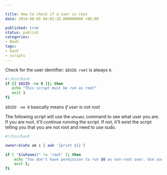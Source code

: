 ```yaml
---

title: How to check if a user is root
date: 2014-06-05 04:02:25.000000000 +05:00

published: true
status: publish
categories:
- Bash
tags:
- bash
- scripts
---
```


Check for the user identifier: `$EUID`. `root` is always `0`.

```bash
#!/bin/bash
if [[ $EUID -ne 0 ]]; then
   echo "This script must be run as root" 
   exit 1
fi
```

`$EUID -ne 0` basically means _if user is not root_

The following script will use the `whoami` command to see what user you are. If you are root, it'll continue running the script. If not, it'll exist the script telling you that you are not root and need to use sudo.
 
```bash
#!/bin/bash

owner=$(who am i | awk '{print $1}')
 
if [ "$(whoami)" != 'root' ]; then
  	echo "You don't have permission to run $0 as non-root user. Use sudo"
	exit 1;
fi
```

